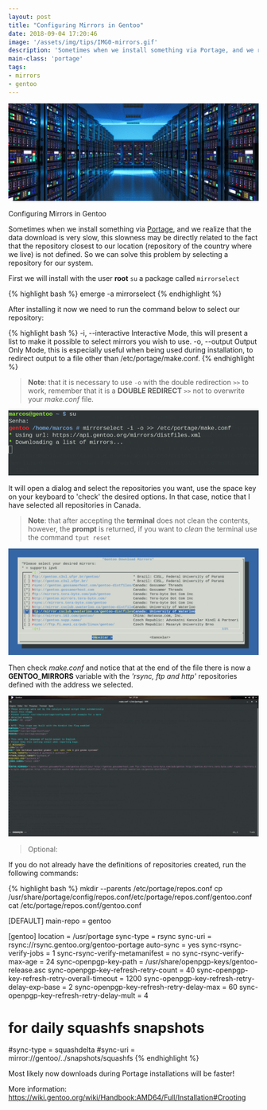 ```yaml
---
layout: post
title: "Configuring Mirrors in Gentoo"
date: 2018-09-04 17:20:46
image: '/assets/img/tips/IMG0-mirrors.gif'
description: 'Sometimes when we install something via Portage, and we realize that the data download is very slow.'
main-class: 'portage'
tags:
- mirrors
- gentoo
---
```


![Configuring Mirrors in Gentoo](/assets/img/tips/IMG0-mirrors.gif "Configuring Mirrors in Gentoo")

Configuring Mirrors in Gentoo

Sometimes when we install something via [Portage](https://wiki.gentoo.org/wiki/Portage#emerge), and we realize that the data download is very slow, this slowness may be directly related to the fact that the repository closest to our location (repository of the country where we live) is not defined. So we can solve this problem by selecting a repository for our system.

First we will install with the user **root** `su` a package called `mirrorselect`

{% highlight bash  %}
emerge -a mirrorselect
{% endhighlight  %}

After installing it now we need to run the command below to select our repository:

{% highlight bash  %}
-i, --interactive
              Interactive Mode, this will present a list to make it possible to select mirrors you wish to use.
-o, --output
              Output Only Mode, this is especially useful when being used during installation, to redirect output to a file other than /etc/portage/make.conf.
{% endhighlight  %}

> **Note**: that it is necessary to use `-o` with the double redirection `>>` to work, remember that it is a **DOUBLE REDIRECT** `>>` not to overwrite your *make.conf* file.

![Configuring Mirrors in Gentoo](/assets/img/tips/IMG1-mirrors.gif "Configuring Mirrors in Gentoo")

It will open a dialog and select the repositories you want, use the space key on your keyboard to 'check' the desired options. In that case, notice that I have selected all repositories in Canada.

 > **Note**: that after accepting the **terminal** does not clean the contents, however, the **prompt** is returned, if you want to *clean* the terminal use the command `tput reset`

![Configuring Mirrors in Gentoo](/assets/img/tips/IMG2-mirrors.gif "Configuring Mirrors in Gentoo")

Then check *make.conf* and notice that at the end of the file there is now a **GENTOO_MIRRORS** variable with the _'rsync, ftp and http'_ repositories defined with the address we selected.

![Configuring Mirrors in Gentoo](/assets/img/tips/IMG3-mirrors.gif "Configuring Mirrors in Gentoo")

> Optional:

If you do not already have the definitions of repositories created, run the following commands:

{% highlight bash  %}
mkdir --parents /etc/portage/repos.conf
cp /usr/share/portage/config/repos.conf/etc/portage/repos.conf/gentoo.conf
cat /etc/portage/repos.conf/gentoo.conf

[DEFAULT]
main-repo = gentoo

[gentoo]
location = /usr/portage
sync-type = rsync
sync-uri = rsync://rsync.gentoo.org/gentoo-portage
auto-sync = yes
sync-rsync-verify-jobs = 1
sync-rsync-verify-metamanifest = no
sync-rsync-verify-max-age = 24
sync-openpgp-key-path = /usr/share/openpgp-keys/gentoo-release.asc
sync-openpgp-key-refresh-retry-count = 40
sync-openpgp-key-refresh-retry-overall-timeout = 1200
sync-openpgp-key-refresh-retry-delay-exp-base = 2
sync-openpgp-key-refresh-retry-delay-max = 60
sync-openpgp-key-refresh-retry-delay-mult = 4

# for daily squashfs snapshots
#sync-type = squashdelta
#sync-uri = mirror://gentoo/../snapshots/squashfs
{% endhighlight  %}

Most likely now downloads during Portage installations will be faster!

More information: https://wiki.gentoo.org/wiki/Handbook:AMD64/Full/Installation#Crooting
